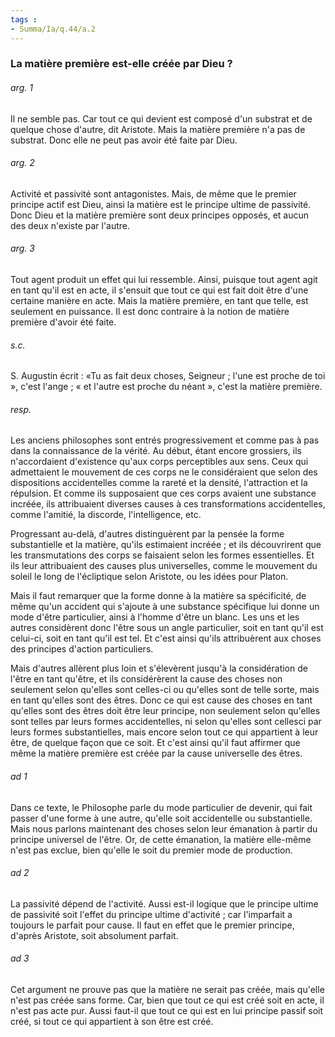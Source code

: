 ```yaml
---
tags : 
- Summa/Ia/q.44/a.2
---
```


### La matière première est-elle créée par Dieu ?

###### arg. 1
Il ne semble pas. Car tout ce qui devient est composé d'un substrat et de quelque chose d'autre, dit Aristote. Mais la matière première n'a pas de substrat. Donc elle ne peut pas avoir été faite par Dieu. 

###### arg. 2
Activité et passivité sont antagonistes. Mais, de même que le premier principe actif est Dieu, ainsi la matière est le principe ultime de passivité. Donc Dieu et la matière première sont deux principes opposés, et aucun des deux n'existe par l'autre. 

###### arg. 3
Tout agent produit un effet qui lui ressemble. Ainsi, puisque tout agent agit en tant qu'il est en acte, il s'ensuit que tout ce qui est fait doit être d'une certaine manière en acte. Mais la matière première, en tant que telle, est seulement en puissance. Il est donc contraire à la notion de matière première d'avoir été faite. 

###### s.c.
S. Augustin écrit : «Tu as fait deux choses, Seigneur ; l'une est proche de toi », c'est l'ange ; « et l'autre est proche du néant », c'est la matière première. 

###### resp.
Les anciens philosophes sont entrés progressivement et comme pas à pas dans la connaissance de la vérité. Au début, étant encore grossiers, ils n'accordaient d'existence qu'aux corps perceptibles aux sens. Ceux qui admettaient le mouvement de ces corps ne le considéraient que selon des dispositions accidentelles comme la rareté et la densité, l'attraction et la répulsion. Et comme ils supposaient que ces corps avaient une substance incréée, ils attribuaient diverses causes à ces transformations accidentelles, comme l'amitié, la discorde, l'intelligence, etc. 

Progressant au-delà, d'autres distinguèrent par la pensée la forme substantielle et la matière, qu'ils estimaient incréée ; et ils découvrirent que les transmutations des corps se faisaient selon les formes essentielles. Et ils leur attribuaient des causes plus universelles, comme le mouvement du soleil le long de l'écliptique selon Aristote, ou les idées pour Platon. 

Mais il faut remarquer que la forme donne à la matière sa spécificité, de même qu'un accident qui s'ajoute à une substance spécifique lui donne un mode d'être particulier, ainsi à l'homme d'être un blanc. Les uns et les autres considèrent donc l'être sous un angle particulier, soit en tant qu'il est celui-ci, soit en tant qu'il est tel. Et c'est ainsi qu'ils attribuèrent aux choses des principes d'action particuliers. 

Mais d'autres allèrent plus loin et s'élevèrent jusqu'à la considération de l'être en tant qu'être, et ils considérèrent la cause des choses non seulement selon qu'elles sont celles-ci ou qu'elles sont de telle sorte, mais en tant qu'elles sont des êtres. Donc ce qui est cause des choses en tant qu'elles sont des êtres doit être leur principe, non seulement selon qu'elles sont telles par leurs formes accidentelles, ni selon qu'elles sont cellesci par leurs formes substantielles, mais encore selon tout ce qui appartient à leur être, de quelque façon que ce soit. Et c'est ainsi qu'il faut affirmer que même la matière première est créée par la cause universelle des êtres. 

###### ad 1
Dans ce texte, le Philosophe parle du mode particulier de devenir, qui fait passer d'une forme à une autre, qu'elle soit accidentelle ou substantielle. Mais nous parlons maintenant des choses selon leur émanation à partir du principe universel de l'être. Or, de cette émanation, la matière elle-même n'est pas exclue, bien qu'elle le soit du premier mode de production. 

###### ad 2
La passivité dépend de l'activité. Aussi est-il logique que le principe ultime de passivité soit l'effet du principe ultime d'activité ; car l'imparfait a toujours le parfait pour cause. Il faut en effet que le premier principe, d'après Aristote, soit absolument parfait. 

###### ad 3
Cet argument ne prouve pas que la matière ne serait pas créée, mais qu'elle n'est pas créée sans forme. Car, bien que tout ce qui est créé soit en acte, il n'est pas acte pur. Aussi faut-il que tout ce qui est en lui principe passif soit créé, si tout ce qui appartient à son être est créé. 




